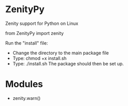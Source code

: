 # ZenityPy

Zenity support for Python on Linux

from ZenityPy import zenity

Run the "install" file:
- Change the directory to the main package file
- Type: chmod +x install.sh
- Type: ./install.sh
The package should then be set up.

# Modules
- zenity.warn()
